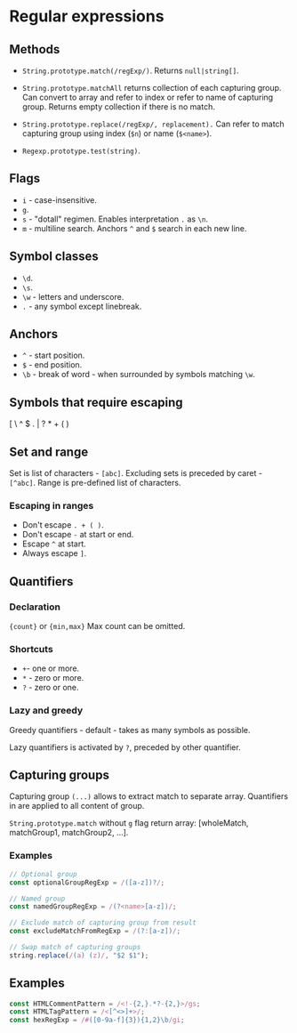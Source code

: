 # Regular expressions

## Methods

-   `String.prototype.match(/regExp/)`. Returns `null|string[]`.
-   `String.prototype.matchAll` returns collection of each capturing group. Can convert to array and refer to index or refer to name of capturing group. Returns empty collection if there is no match.
-   `String.prototype.replace(/regExp/, replacement).` Can refer to match capturing group using index (`$n`) or name (`$<name>`).

-   `Regexp.prototype.test(string)`.

## Flags

-   `i` - case-insensitive.
-   `g`.
-   `s` - "dotall" regimen. Enables interpretation `.` as `\n`.
-   `m` - multiline search. Anchors `^` and `$` search in each new line.

## Symbol classes

-   `\d`.
-   `\s`.
-   `\w` - letters and underscore.
-   `.` - any symbol except linebreak.

## Anchors

-   `^` - start position.
-   `$` - end position.
-   `\b` - break of word - when surrounded by symbols matching `\w`.

## Symbols that require escaping

[ \ ^ \$ . | ? \* + ( )

## Set and range

Set is list of characters - `[abc]`. Excluding sets is preceded by caret - `[^abc]`.
Range is pre-defined list of characters.

### Escaping in ranges

-   Don't escape `. + ( )`.
-   Don't escape `-` at start or end.
-   Escape `^` at start.
-   Always escape `]`.

## Quantifiers

### Declaration

`{count}` or `{min,max}`
Max count can be omitted.

### Shortcuts

-   `+`- one or more.
-   `*` - zero or more.
-   `?` - zero or one.

### Lazy and greedy

Greedy quantifiers - default - takes as many symbols as possible.

Lazy quantifiers is activated by `?`, preceded by other quantifier.

## Capturing groups

Capturing group `(...)` allows to extract match to separate array. Quantifiers in are applied to all content of group.

`String.prototype.match` without `g` flag return array: [wholeMatch, matchGroup1, matchGroup2, ...].

### Examples

```js
// Optional group
const optionalGroupRegExp = /([a-z])?/;

// Named group
const namedGroupRegExp = /(?<name>[a-z])/;

// Exclude match of capturing group from result
const excludeMatchFromRegExp = /(?:[a-z])/;

// Swap match of capturing groups
string.replace(/(a) (z)/, "$2 $1");
```

## Examples

```js
const HTMLCommentPattern = /<!-{2,}.*?-{2,}>/gs;
const HTMLTagPattern = /<[^<>]+>/;
const hexRegExp = /#([0-9a-f]{3}){1,2}\b/gi;
```
